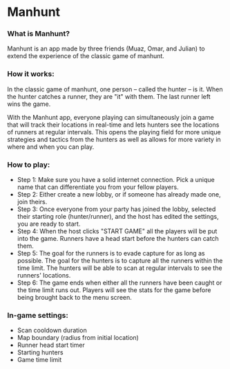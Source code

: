 # Manhunt

### What is Manhunt?
Manhunt is an app made by three friends (Muaz, Omar, and Julian) to extend the experience of the classic game of manhunt.

### How it works:
In the classic game of manhunt, one person – called the hunter – is it. When the hunter catches a runner, they are "it" with them. The last runner left wins the game.

With the Manhunt app, everyone playing can simultaneously join a game that will track their locations in real-time and lets hunters see the locations of runners at regular intervals. This opens the playing field for more unique strategies and tactics from the hunters as well as allows for more variety in where and when you can play.

### How to play:
* Step 1: Make sure you have a solid internet connection. Pick a unique name that can differentiate you from your fellow players.
* Step 2: Either create a new lobby, or if someone has already made one, join theirs.
* Step 3: Once everyone from your party has joined the lobby, selected their starting role (hunter/runner), and the host has edited the settings, you are ready to start.
* Step 4: When the host clicks "START GAME" all the players will be put into the game. Runners have a head start before the hunters can catch them.
* Step 5: The goal for the runners is to evade capture for as long as possible. The goal for the hunters is to capture all the runners within the time limit. The hunters will be able to scan at regular intervals to see the runners' locations.
* Step 6: The game ends when either all the runners have been caught or the time limit runs out. Players will see the stats for the game before being brought back to the menu screen.

### In-game settings:
* Scan cooldown duration
* Map boundary (radius from initial location)
* Runner head start timer
* Starting hunters
* Game time limit
